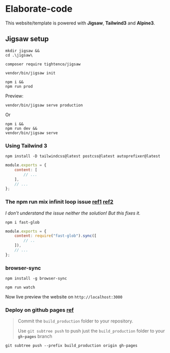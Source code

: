 # Elaborate-code

This website/template is powered with **Jigsaw**, **Tailwind3** and **Alpine3**.

## Jigsaw setup

```text
mkdir jigsaw &&
cd .\jigsaw\
```

```text
composer require tightenco/jigsaw
```

```text
vendor/bin/jigsaw init
```

```text
npm i &&
npm run prod
```

Preview:

```text
vendor/bin/jigsaw serve production
```

Or

```text
npm i &&
npm run dev &&
vendor/bin/jigsaw serve
```

### Using Tailwind 3

```text
npm install -D tailwindcss@latest postcss@latest autoprefixer@latest
```

```js
module.exports = {
    content: [
        // ...
    ],
    // ...
};
```

### The npm run mix infinit loop issue [ref1](https://github.com/laravel-mix/laravel-mix/issues/1942) [ref2](https://github.com/tighten/jigsaw/issues/607)

*I don't understand the issue neither the solution! But this fixes it.*

```text
npm i fast-glob
```

```js
module.exports = {
    content: require("fast-glob").sync([
        // ..
    ]),
    // ...
};
```

### browser-sync

```text
npm install -g browser-sync
```

```text
npm run watch
```

Now live preview the website on `http://localhost:3000`

### Deploy on github pages [ref](https://jigsaw.tighten.com/docs/deploying-your-site/#:~:text=deploy%20and%20host.-,Using%20GitHub%20Pages,-GitHub%20Pages%20is)

> Commit the `build_production` folder to your repository.
>
> Use `git subtree push` to push just the `build_production` folder to your **`gh-pages`** branch

```text
git subtree push --prefix build_production origin gh-pages
```
